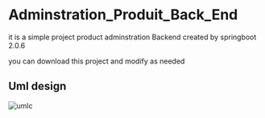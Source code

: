 # Adminstration_Produit_Back_End

it is a simple project  product adminstration   Backend created by springboot 2.0.6 

you can download this project and modify as needed

## Uml design

![umlc](https://user-images.githubusercontent.com/61349826/104135729-2d94f700-5392-11eb-9e9a-7fee5f4ae1a0.png)



